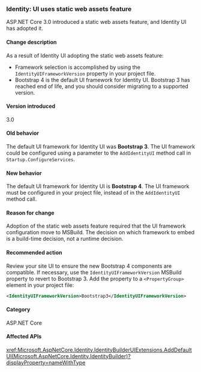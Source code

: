 ### Identity: UI uses static web assets feature

ASP.NET Core 3.0 introduced a static web assets feature, and Identity UI has adopted it.

#### Change description

As a result of Identity UI adopting the static web assets feature:

- Framework selection is accomplished by using the `IdentityUIFrameworkVersion` property in your project file.
- Bootstrap 4 is the default UI framework for Identity UI. Bootstrap 3 has reached end of life, and you should consider migrating to a supported version.

#### Version introduced

3.0

#### Old behavior

The default UI framework for Identity UI was **Bootstrap 3**. The UI framework could be configured using a parameter to the `AddIdentityUI` method call in `Startup.ConfigureServices`.

#### New behavior

The default UI framework for Identity UI is **Bootstrap 4**. The UI framework must be configured in your project file, instead of in the `AddIdentityUI` method call.

#### Reason for change

Adoption of the static web assets feature required that the UI framework configuration move to MSBuild. The decision on which framework to embed is a build-time decision, not a runtime decision.

#### Recommended action

Review your site UI to ensure the new Bootstrap 4 components are compatible. If necessary, use the `IdentityUIFrameworkVersion` MSBuild property to revert to Bootstrap 3. Add the property to a `<PropertyGroup>` element in your project file:

```xml
<IdentityUIFrameworkVersion>Bootstrap3</IdentityUIFrameworkVersion>
```

#### Category

ASP.NET Core

#### Affected APIs

<xref:Microsoft.AspNetCore.Identity.IdentityBuilderUIExtensions.AddDefaultUI(Microsoft.AspNetCore.Identity.IdentityBuilder)?displayProperty=nameWithType>

<!-- 

#### Affected APIs

`M:Microsoft.AspNetCore.Identity.IdentityBuilderUIExtensions.AddDefaultUI(Microsoft.AspNetCore.Identity.IdentityBuilder)`

-->

